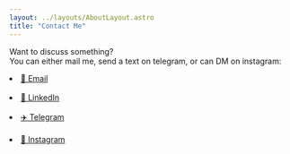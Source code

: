 ```yaml
---
layout: ../layouts/AboutLayout.astro
title: "Contact Me"
---
```


<p>Want to discuss something?<br> You can either mail me, send a text on telegram, or can DM on instagram:</p>
<uln>
<li><a href="mailto:contactdeveshanand@gmail.com" target="_blank">📧 Email</a></li> <br>

<li><a href="https://www.linkedin.com/in/deveshanand18/" target="_blank">💼 LinkedIn</a></li> <br>

<li><a href="https://t.me/deveshanand" target="_blank">✈️ Telegram</a></li> <br>

<li><a href="https://www.instagram.com/dev_anand_here/" target="_blank">📸 Instagram</a></li> <br>
</uln